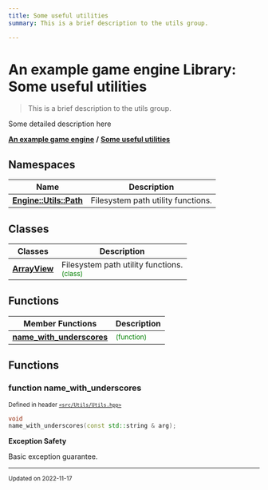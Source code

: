 ```yaml
---
title: Some useful utilities
summary: This is a brief description to the utils group. 

---
```


# An example game engine Library: Some useful utilities

> This is a brief description to the utils group. 




Some detailed description here 

**[An example game engine](/libraries/group__Engine.md)** **/** 
**[Some useful utilities](/libraries/group__Utils.md)**

## Namespaces

| Name           | Description    |
| -------------- | -------------- |
| **[Engine::Utils::Path](/namespaces/namespaceEngine_1_1Utils_1_1Path.md)** | Filesystem path utility functions.  |

## Classes

| Classes        | Description    |
| -------------- | -------------- |
| **[ArrayView](/classes/classEngine_1_1Utils_1_1ArrayView.md)** | Filesystem path utility functions. <br> <sup><span style="color:green">(class)</span></sup> |

## Functions
| Member Functions | Description |
| -------------- | -------------- |
| **[name_with_underscores](/libraries/group__Utils.md#function-name-with-underscores)** |  <sup><span style="color:green">(function)</span></sup> |




## Functions

### function name_with_underscores


<sup>Defined in header [`<src/Utils/Utils.hpp>`](/files/Utils_8hpp.md#file-utils.hpp)</sup>

```cpp 
void
name_with_underscores(const std::string & arg);
```



















**Exception Safety**

Basic exception guarantee.









-------------------------------

<sub>Updated on 2022-11-17</sub>